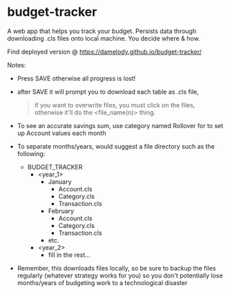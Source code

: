 # budget-tracker

A web app that helps you track your budget.  Persists data through downloading .cls files onto local machine.  You decide where & how.

Find deployed version @ https://damelody.github.io/budget-tracker/

Notes:
- Press SAVE otherwise all progress is lost!
- after SAVE it will prompt you to download each table as .cls file,
    > if you want to overwrite files, you must click on the files, otherwise it'll do the <file_name(n)> thing.
- To see an accurate savings sum, use category named Rollover for to set up Account values each month
- To separate months/years, would suggest a file directory such as the following:
    - BUDGET_TRACKER
        - <year_1>
            - January
                - Account.cls
                - Category.cls
                - Transaction.cls
            - February
                - Account.cls
                - Category.cls
                - Transaction.cls
            - etc.
        - <year_2>
            - fill in the rest...
            
- Remember, this downloads files locally, so be sure to backup the files regularly (whatever strategy works for you) so you don't potentially lose months/years of budgeting work to a technological disaster
